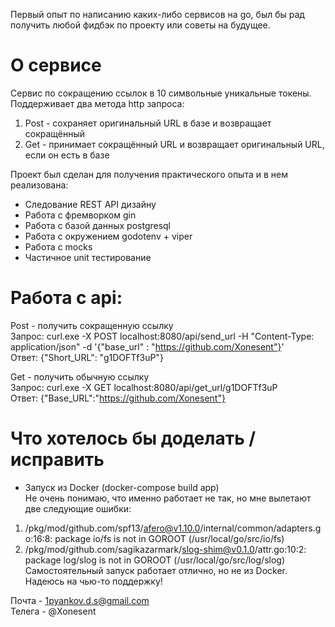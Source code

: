 Первый опыт по написанию каких-либо сервисов на go, был бы рад получить любой фидбэк по проекту или советы на будущее.  

# О сервисе
Сервис по сокращению ссылок в 10 символьные уникальные токены. Поддерживает два метода http запроса:  
1. Post - сохраняет оригинальный URL в базе и возвращает сокращённый  
2. Get - принимает сокращённый URL и возвращает оригинальный URL, если он есть в базе  

Проект был сделан для получения практического опыта и в нем реализована:  
- Следование REST API дизайну  
- Работа с фремворком gin  
- Работа с базой данных postgresql  
- Работа с окружением godotenv + viper  
- Работа с mocks  
- Частичное unit тестирование  

# Работа с api:  
Post - получить сокращенную ссылку  
Запрос: curl.exe -X POST localhost:8080/api/send_url -H "Content-Type: application/json" -d '{"base_url" : "https://github.com/Xonesent"}'  
Ответ: {"Short_URL": "g1DOFTf3uP"}  

Get - получить обычную ссылку  
Запрос: curl.exe -X GET localhost:8080/api/get_url/g1DOFTf3uP  
Ответ: {"Base_URL":"https://github.com/Xonesent"}  

# Что хотелось бы доделать / исправить  
- Запуск из Docker (docker-compose build app)  
Не очень понимаю, что именно работает не так, но мне вылетают две следующие ошибки:  
1. /pkg/mod/github.com/spf13/afero@v1.10.0/internal/common/adapters.go:16:8: package io/fs is not in GOROOT (/usr/local/go/src/io/fs)  
2. /pkg/mod/github.com/sagikazarmark/slog-shim@v0.1.0/attr.go:10:2: package log/slog is not in GOROOT (/usr/local/go/src/log/slog)  
Самостоятельный запуск работает отлично, но не из Docker. Надеюсь на чью-то поддержку!  

Почта - 1pyankov.d.s@gmail.com  
Телега - @Xonesent  